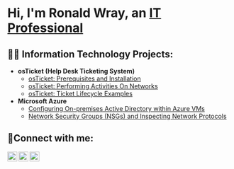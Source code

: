 <h1>Hi, I'm Ronald Wray, an <a href="https://linkedin.com/in/Josh">IT Professional</a></h1>

<h2>👨‍💻 Information Technology Projects:</h2>

- <b>osTicket (Help Desk Ticketing System)</b>
  - [osTicket: Prerequisites and Installation](https://github.com/ronaldwray/osticket-prereqs)
  - [osTicket: Performing Activities On Networks](https://github.com/ronaldwray/post-install-config)
  - [osTicket: Ticket Lifecycle Examples](https://github.com/ronaldwray/ticket-lifecycle)
- <b>Microsoft Azure</b>
  - [Configuring On-premises Active Directory within Azure VMs](https://github.com/ronaldwray/configure-ad)
  - [Network Security Groups (NSGs) and Inspecting Network Protocols](https://github.com/ronaldwray/azure-network-protocols)

<h2>🤳Connect with me:</h2>

[<img align="left" alt="Josh | Twitter" width="22px" src="https://cdn.jsdelivr.net/npm/simple-icons@v3/icons/twitter.svg" />][twitter]
[<img align="left" alt="Josh | LinkedIn" width="22px" src="https://cdn.jsdelivr.net/npm/simple-icons@v3/icons/linkedin.svg" />][linkedin]
[<img align="left" alt="Josh | Instagram" width="22px" src="https://cdn.jsdelivr.net/npm/simple-icons@v3/icons/instagram.svg" />][instagram]

[twitter]: https://twitter.com/Josh
[instagram]: https://www.instagram.com/Josh
[linkedin]: https://linkedin.com/in/Josh
